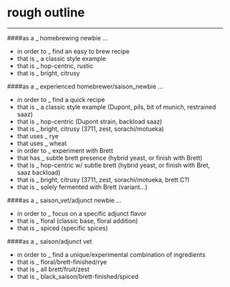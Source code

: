 # rough outline
***

####as a _ homebrewing newbie ...
* in order to _ find an easy to brew recipe
 * that is _ a classic style example
 * that is _ hop-centric, rustic
 * that is _ bright, citrusy

####as a _ experienced homebrewer/saison_newbie ...
* in order to _ find a quick recipe
 * that is _ a classic style example (Dupont, pils, bit of munich, restrained saaz)
 * that is _ hop-centric (Dupont strain, backload saaz)
 * that is _ bright, citrusy (3711, zest, sorachi/motueka)
 * that uses _ rye
 * that uses _ wheat
* in order to _ experiment with Brett
 * that has _ subtle brett presence (hybrid yeast, or finish with Brett)
 * that is _ hop-centric w/ subtle brett (hybrid yeast, or finish with Bret, saaz backload)
 * that is _ bright, citrusy (3711, zest, sorachi/motueka, brett C?)
 * that is _ solely fermented with Brett (variant...)

####as a _ saison_vet/adjunct newbie ...
* in order to _ focus on a specific adjunct flavor
 * that is _ floral (classic base, floral addition)
 * that is _ spiced (specific spices)

####as a _ saison/adjunct vet
* in order to _ find a unique/experimental combination of ingredients
 * that is _ floral/brett-finished/rye
 * that is _ all brett/fruit/zest
 * that is _ black_saison/brett-finished/spiced
